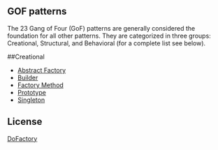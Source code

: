 GOF patterns
------
The 23 Gang of Four (GoF) patterns are generally considered the foundation for all other patterns. They are categorized in three groups: Creational, Structural, and Behavioral (for a complete list see below).

##Creational
* [Abstract Factory](Creational/AbstractFactory.md)
* [Builder](Creational/Builder.md)
* [Factory Method](Creational/FactoryMethod.md)
* [Prototype](Creational/Prototype.md)
* [Singleton](Creational/Singleton.md)


## License
[DoFactory](https://www.dofactory.com/net/design-patterns)
